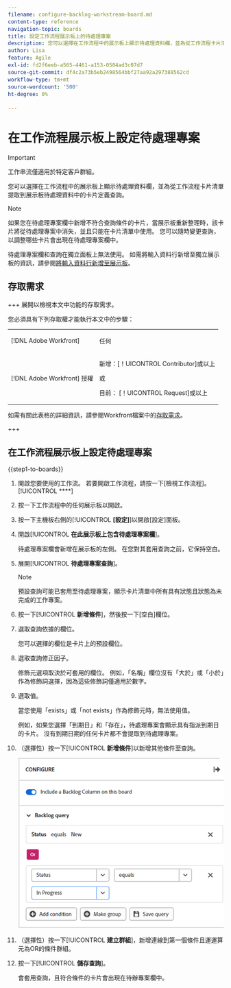 ```yaml
---
filename: configure-backlog-workstream-board.md
content-type: reference
navigation-topic: boards
title: 設定工作流程展示板上的待處理專案
description: 您可以選擇在工作流程中的展示板上顯示待處理資料欄，並為從工作流程卡片清單提取到展示板待處理資料中的卡片定義查詢。
author: Lisa
feature: Agile
exl-id: fd2f6eeb-a565-4461-a153-0504ad3c07d7
source-git-commit: df4c2a73b5eb2498564bbf27aa92a297388562cd
workflow-type: tm+mt
source-wordcount: '500'
ht-degree: 0%

---
```


# 在工作流程展示板上設定待處理專案

>[!IMPORTANT]
>
>工作串流僅適用於特定客戶群組。

您可以選擇在工作流程中的展示板上顯示待處理資料欄，並為從工作流程卡片清單提取到展示板待處理資料中的卡片定義查詢。

>[!NOTE]
>
>如果您在待處理專案欄中新增不符合查詢條件的卡片，當展示板重新整理時，該卡片將從待處理專案中消失，並且只能在卡片清單中使用。 您可以隨時變更查詢，以調整哪些卡片會出現在待處理專案欄中。

待處理專案欄和查詢在獨立面板上無法使用。 如需將輸入資料行新增至獨立展示板的資訊，請參閱[將輸入資料行新增至展示板](/help/quicksilver/agile/use-boards-agile-planning-tools/add-intake-column-to-board.md)。

## 存取需求

+++ 展開以檢視本文中功能的存取需求。

您必須具有下列存取權才能執行本文中的步驟：

<table style="table-layout:auto"> 
 <col> 
 <col> 
 <tbody> 
  <tr> 
   <td role="rowheader">[!DNL Adobe Workfront]</td> 
   <td> <p>任何</p> </td> 
  </tr> 
  <tr> 
   <td role="rowheader">[!DNL Adobe Workfront] 授權</td> 
   <td> 
   <p>新增：[！UICONTROL Contributor]或以上</p> 
   <p>或</p>
   <p>目前： [！UICONTROL Request]或以上</p>
   </td> 
  </tr> 
 </tbody> 
</table>

如需有關此表格的詳細資訊，請參閱Workfront檔案中的[存取需求](/help/quicksilver/administration-and-setup/add-users/access-levels-and-object-permissions/access-level-requirements-in-documentation.md)。

+++

## 在工作流程展示板上設定待處理專案

{{step1-to-boards}}

1. 開啟您要使用的工作流。 若要開啟工作流程，請按一下[檢視工作流程]。[!UICONTROL ****]
1. 按一下工作流程中的任何展示板以開啟。
1. 按一下主機板右側的&#x200B;[!UICONTROL **[設定]**]&#x200B;以開啟[設定]面板。
1. 開啟&#x200B;[!UICONTROL **在此展示板上包含待處理專案欄**]。

   待處理專案欄會新增在展示板的左側。 在您對其套用查詢之前，它保持空白。

1. 展開&#x200B;[!UICONTROL **待處理專案查詢**]。

   >[!NOTE]
   >
   >預設查詢可能已套用至待處理專案，顯示卡片清單中所有具有狀態且狀態為未完成的工作專案。

1. 按一下&#x200B;[!UICONTROL **新增條件**]，然後按一下[空白]欄位。
1. 選取查詢依據的欄位。

   您可以選擇的欄位是卡片上的預設欄位。

1. 選取查詢修正因子。

   修飾元選項取決於可套用的欄位。 例如，「名稱」欄位沒有「大於」或「小於」作為修飾詞選擇，因為這些修飾詞僅適用於數字。

1. 選取值。

   當您使用「exists」或「not exists」作為修飾元時，無法使用值。

   例如，如果您選擇「到期日」和「存在」，待處理專案會顯示具有指派到期日的卡片。 沒有到期日期的任何卡片都不會提取到待處理專案。

1. （選擇性）按一下&#x200B;[!UICONTROL **新增條件**]&#x200B;以新增其他條件至查詢。

   ![待處理專案查詢](assets/backlog-query-wrkstrm-board.png)

1. （選擇性）按一下&#x200B;[!UICONTROL **建立群組**]，新增連線到第一個條件且運運算元為OR的條件群組。
1. 按一下&#x200B;[!UICONTROL **儲存查詢**]。

   會套用查詢，且符合條件的卡片會出現在待辦專案欄中。
